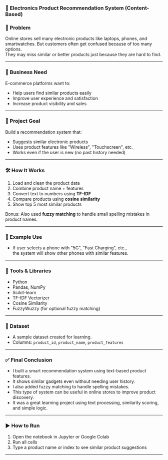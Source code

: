 ### 🔌 Electronics Product Recommendation System (Content-Based)

### 📌 Problem

Online stores sell many electronic products like laptops, phones, and smartwatches. But customers often get confused because of too many options.  
They may miss similar or better products just because they are hard to find.

---

### 💼 Business Need

E-commerce platforms want to:
- Help users find similar products easily
- Improve user experience and satisfaction
- Increase product visibility and sales

---

### 🎯 Project Goal

Build a recommendation system that:
- Suggests similar electronic products
- Uses product features like "Wireless", "Touchscreen", etc.
- Works even if the user is new (no past history needed)

---

### 🛠️ How It Works

1. Load and clean the product data  
2. Combine product name + features  
3. Convert text to numbers using **TF-IDF**
4. Compare products using **cosine similarity**
5. Show top 5 most similar products

Bonus: Also used **fuzzy matching** to handle small spelling mistakes in product names.

---

### 🧪 Example Use

- If user selects a phone with "5G", "Fast Charging", etc.,  
  the system will show other phones with similar features.

---

### 🧰 Tools & Libraries

- Python  
- Pandas, NumPy  
- Scikit-learn  
- TF-IDF Vectorizer  
- Cosine Similarity  
- FuzzyWuzzy (for optional fuzzy matching)

---

### 📁 Dataset

- A sample dataset created for learning.
- Columns: `product_id`, `product_name`, `product_features`

---

### ✅ Final Conclusion

- I built a smart recommendation system using text-based product features.  
- It shows similar gadgets even without needing user history.  
- I also added fuzzy matching to handle spelling mistakes.  
- This type of system can be useful in online stores to improve product discovery.  
- It was a great learning project using text processing, similarity scoring, and simple logic.

---

### ▶️ How to Run

1. Open the notebook in Jupyter or Google Colab  
2. Run all cells  
3. Type a product name or index to see similar product suggestions

---
